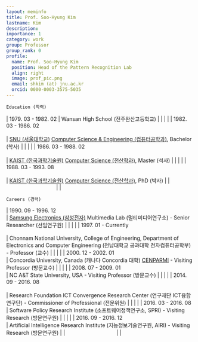 ```yaml
---
layout: meminfo
title: Prof. Soo-Hyung Kim
lastname: Kim
description:
importance: 1
category: work
group: Professor
group_rank: 0
profile:
  name: Prof. Soo-Hyung Kim
  position: Head of the Pattern Recognition Lab
  align: right
  image: prof_pic.png
  email: shkim (at) jnu.ac.kr
  orcid: 0000-0003-3575-5035
---
```



    Education (학력)

| 1979. 03 - 1982. 02    | Wansan High School (전주완산고등학교) |
| | |
| 1982. 03 - 1986. 02    <br/>  <br/> | [SNU (서울대학교)](http://www.snu.ac.kr)  [Computer Science & Engineering (컴퓨터공학과)](http://wwwcomp.snu.ac.kr), Bachelor (학사) |
| | |
| 1986. 03 - 1988. 02    <br/>  <br/> | [KAIST (한국과학기술원)](http://www.kaist.ac.kr)  [Computer Science (전산학과)](http://cs.kaist.ac.kr), Master (석사) |
| | |
| 1988. 03 - 1993. 08    <br/>  <br/> | [KAIST (한국과학기술원)](http://www.kaist.ac.kr)  [Computer Science (전산학과)](http://cs.kaist.ac.kr), PhD (박사) |
| <img width=130/>       |  |


    Careers (경력)

| 1990. 09 - 1996. 12 <br/>  | [Samsung Electronics (삼성전자)](http://www.samsung.co.kr) Multimedia Lab (멀티미디어연구소) - Senior Researcher (선임연구원) |
| | |
| 1997. 01 - Currently <br/>  <br/>   | Chonnam National University, College of Engineering, Department of Electronics and Computer Engineering (전남대학교 공과대학 전자컴퓨터공학부) - Professor (교수) |
| | |
| 2000. 12 - 2002. 01 <br/>  | Concordia University, Canada (캐나다 Concordia 대학) [CENPARMI](http://www.cenparmi.concordia.ca) - Visiting Professor (방문교수) |
| | |
| 2008. 07 - 2009. 01 <br/> | NC A&T State University, USA - Visiting Professor (방문교수) |
| | |
| 2014. 09 - 2016. 08 <br/>  <br/> | Research Foundation ICT Convergence Research Center (연구재단 ICT융합연구단) - Commissioner of Professional (전문위원) |
| | |
| 2016. 03 - 2016. 08 <br/>  | Software Policy Research Institute (소프트웨어정책연구소, SPRI) - Visiting Research (방문연구원) |
| | |
| 2016. 09 - 2016. 12 <br/>  | Artificial Intelligence Research Institute (지능정보기술연구원, AIRI) - Visiting Research (방문연구원) |
| <img width=130/>       |  |
